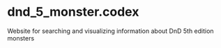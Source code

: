 # dnd_5_monster.codex
Website for searching and visualizing information about DnD 5th edition monsters 
